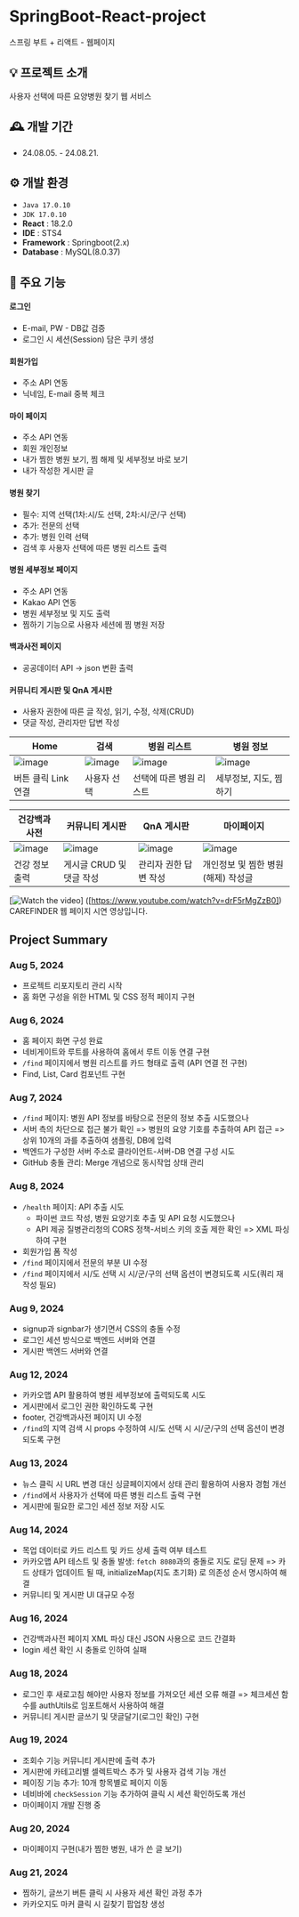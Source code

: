 # SpringBoot-React-project
스프링 부트 + 리액트 - 웹페이지

## 💡 프로젝트 소개
사용자 선택에 따른 요양병원 찾기 웹 서비스

## 🕰️ 개발 기간
* 24.08.05. - 24.08.21.

## ⚙️ 개발 환경
- `Java 17.0.10`
- `JDK 17.0.10 `
- **React** : 18.2.0
- **IDE** : STS4
- **Framework** : Springboot(2.x)
- **Database** : MySQL(8.0.37)

## 📌 주요 기능

#### 로그인 
- E-mail, PW - DB값 검증
- 로그인 시 세션(Session) 담은 쿠키 생성
  
#### 회원가입 
- 주소 API 연동
- 닉네임, E-mail  중복 체크
  
#### 마이 페이지
- 주소 API 연동
- 회원 개인정보 
- 내가 찜한 병원 보기, 찜 해제 및 세부정보 바로 보기
- 내가 작성한 게시판 글

#### 병원 찾기
- 필수: 지역 선택(1차:시/도 선택, 2차:시/군/구 선택)
- 추가: 전문의 선택
- 추가: 병원 인력 선택
- 검색 후 사용자 선택에 따른 병원 리스트 출력
  
#### 병원 세부정보 페이지
- 주소 API 연동
- Kakao API 연동
- 병원 세부정보 및 지도 출력
- 찜하기 기능으로 사용자 세션에 찜 병원 저장

#### 백과사전 페이지
- 공공데이터 API -> json 변환 출력
 
#### 커뮤니티 게시판 및 QnA 게시판 
- 사용자 권한에 따른 글 작성, 읽기, 수정, 삭제(CRUD)
- 댓글 작성, 관리자만 답변 작성





 
|Home|검색|병원 리스트|병원 정보|
|---|---|---|---|
|![image](https://github.com/user-attachments/assets/9b9edf92-73c9-4a6b-b944-daa79babfd22)|![image](https://github.com/user-attachments/assets/7946195f-34f4-4349-ae17-09cc8a6caf22)|![image](https://github.com/user-attachments/assets/d7277665-9476-4182-8f4c-a78d07f37adf)|![image](https://github.com/user-attachments/assets/70c3a9a8-3d26-43ec-b0c9-edf7c2e23b54)|
|버튼 클릭 Link 연결|사용자 선택|선택에 따른 병원 리스트|세부정보, 지도, 찜하기|

|건강백과사전|커뮤니티 게시판|QnA 게시판|마이페이지|
|---|---|---|---|
|![image](https://github.com/user-attachments/assets/cbf8d215-d725-4f92-8f04-34539fa54293)|![image](https://github.com/user-attachments/assets/00504f82-c2c2-4a2b-8202-9f5f47f82fdc)|![image](https://github.com/user-attachments/assets/371ea399-2494-48f8-8f50-12a76e5eb999)|![image](https://github.com/user-attachments/assets/e6c4485e-8dd4-4aae-bc41-6d85399ea0b8)|
|건강 정보 출력|게시글 CRUD 및 댓글 작성|관리자 권한 답변 작성|개인정보 및 찜한 병원(해제) 작성글|


[![Watch the video](https://img.youtube.com/vi/ccOyTW125Is/maxresdefault.jpg)]
([https://www.youtube.com/watch?v=drF5rMgZzB0])
CAREFINDER 웹 페이지 시연 영상입니다.





## Project Summary

### Aug 5, 2024
- 프로젝트 리포지토리 관리 시작
- 홈 화면 구성을 위한 HTML 및 CSS 정적 페이지 구현

### Aug 6, 2024
- 홈 페이지 화면 구성 완료
- 네비게이트와 루트를 사용하여 홈에서 루트 이동 연결 구현
- `/find` 페이지에서 병원 리스트를 카드 형태로 출력 (API 연결 전 구현)
- Find, List, Card 컴포넌트 구현

### Aug 7, 2024
- `/find` 페이지: 병원 API 정보를 바탕으로 전문의 정보 추출 시도했으나
- 서버 측의 차단으로 접근 불가 확인
    => 병원의 요양 기호를 추출하여 API 접근
    => 상위 10개의 과를 추출하여 샘플링, DB에 입력
- 백엔드가 구성한 서버 주소로 클라이언트-서버-DB 연결 구성 시도
- GitHub 충돌 관리: Merge 개념으로 동시작업 상태 관리
  
### Aug 8, 2024
- `/health` 페이지: API 추출 시도
  - 파이썬 코드 작성, 병원 요양기호 추출 및 API 요청 시도했으나
  - API 제공 질병관리청의 CORS 정책-서비스 키의 호출 제한 확인
    => XML 파싱하여 구현
- 회원가입 폼 작성
- `/find` 페이지에서 전문의 부분 UI 수정
- `/find` 페이지에서 시/도 선택 시 시/군/구의 선택 옵션이 변경되도록 시도(쿼리 재작성 필요)

### Aug 9, 2024
- signup과 signbar가 생기면서 CSS의 충돌 수정
- 로그인 세션 방식으로 백엔드 서버와 연결
- 게시판 백엔드 서버와 연결

### Aug 12, 2024
- 카카오맵 API 활용하여 병원 세부정보에 출력되도록 시도
- 게시판에서 로그인 권한 확인하도록 구현
- footer, 건강백과사전 페이지 UI 수정
- `/find`의 지역 검색 시 props 수정하여 시/도 선택 시 시/군/구의 선택 옵션이 변경되도록 구현

### Aug 13, 2024
- 뉴스 클릭 시 URL 변경 대신 싱글페이지에서 상태 관리 활용하여 사용자 경험 개선
-  `/find`에서 사용자가 선택에 따른 병원 리스트 출력 구현
- 게시판에 필요한 로그인 세션 정보 저장 시도

### Aug 14, 2024
- 목업 데이터로 카드 리스트 및 카드 상세 출력 여부 테스트
- 카카오맵 API 테스트 및 충돌 발생: `fetch 8080`과의 충돌로 지도 로딩 문제
    => 카드 상태가 업데이트 될 때, initializeMap(지도 초기화) 로 의존성 순서 명시하여 해결
- 커뮤니티 및 게시판 UI 대규모 수정

### Aug 16, 2024
- 건강백과사전 페이지 XML 파싱 대신 JSON 사용으로 코드 간결화
- login 세션 확인 시 충돌로 인하여 실패

### Aug 18, 2024
- 로그인 후 새로고침 해야만 사용자 정보를 가져오던 세션 오류 해결
     => 체크세션 함수를 authUtils로 임포트해서 사용하여 해결
- 커뮤니티 게시판 글쓰기 및 댓글달기(로그인 확인) 구현

### Aug 19, 2024
- 조회수 기능 커뮤니티 게시판에 출력 추가 
- 게시판에 카테고리별 셀렉트박스 추가 및 사용자 검색 기능 개선
- 페이징 기능 추가: 10개 항목별로 페이지 이동
- 네비바에 `checkSession` 기능 추가하여 클릭 시 세션 확인하도록 개선
- 마이페이지 개발 진행 중
  
### Aug 20, 2024
- 마이페이지 구현(내가 찜한 병원, 내가 쓴 글 보기)

### Aug 21, 2024
- 찜하기, 글쓰기 버튼 클릭 시 사용자 세션 확인 과정 추가
- 카카오지도 마커 클릭 시 길찾기 팝업창 생성

